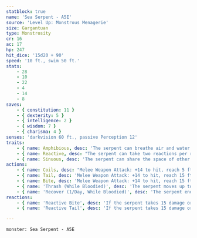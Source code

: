 ```yaml
---
statblock: true
name: 'Sea Serpent - A5E'
source: 'Level Up: Monstrous Menagerie'
size: Gargantuan
type: Monstrosity
cr: 16
ac: 17
hp: 247
hit_dice: '15d20 + 90'
speed: '10 ft., swim 50 ft.'
stats:
    - 28
    - 10
    - 22
    - 4
    - 14
    - 8
saves:
    - { constitution: 11 }
    - { dexterity: 5 }
    - { intelligence: 2 }
    - { wisdom: 7 }
    - { charisma: 4 }
senses: 'darkvision 60 ft., passive Perception 12'
traits:
    - { name: Amphibious, desc: 'The serpent can breathe air and water.' }
    - { name: Reactive, desc: "The serpent can take two reactions per round, one with its tail and one with its bite. It can't take two reactions on the same turn." }
    - { name: Sinuous, desc: 'The serpent can share the space of other creatures and objects.' }
actions:
    - { name: Coils, desc: "Melee Weapon Attack: +14 to hit, reach 5 ft., one Large or larger target in its space. Hit: 51 (4d20 + 9) bludgeoning damage. If the target is a creature, it is grappled (escape DC 22). If the target is an object, it is held. Until the grapple or hold ends, the target's speed is reduced to 0, and the sea serpent's coils attack automatically hits the target. If an attacker subjects the serpent to a critical hit, this grapple or hold ends." }
    - { name: Tail, desc: 'Melee Weapon Attack: +14 to hit, reach 15 ft., one target. Hit: 27 (4d8 + 9) bludgeoning damage. If the target is a creature, it makes a DC 22 Strength saving throw. On a failure, it is pushed up to 15 feet away from the serpent and knocked prone.' }
    - { name: Bite, desc: 'Melee Weapon Attack: +14 to hit, reach 15 ft., one target. Hit: 31 (4d10 + 9) piercing damage.' }
    - { name: 'Thrash (While Bloodied)', desc: 'The serpent moves up to its speed and then attacks with its tail and its bite.' }
    - { name: 'Recover (1/Day, While Bloodied)', desc: 'The serpent ends one condition or effect on itself.' }
reactions:
    - { name: 'Reactive Bite', desc: 'If the serpent takes 15 damage or more from a melee attack made by a creature it can see, it bites the attacker.' }
    - { name: 'Reactive Tail', desc: 'If the serpent takes 15 damage or more from an attack made by a creature or object it can see, it makes a tail attack against the attacker.' }

---
```

```statblock
monster: Sea Serpent - A5E
```
